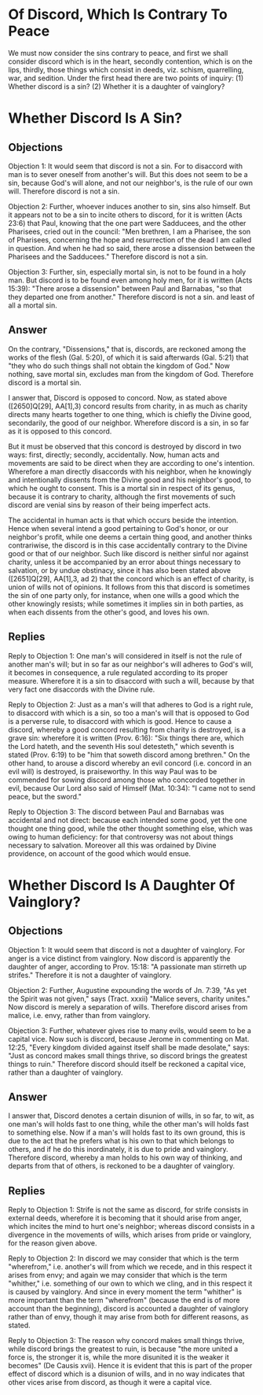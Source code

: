 # Of Discord, Which Is Contrary To Peace

We must now consider the sins contrary to peace, and first we shall consider discord which is in the heart, secondly contention, which is on the lips, thirdly, those things which consist in deeds, viz. schism, quarrelling, war, and sedition. Under the first head there are two points of inquiry:
(1) Whether discord is a sin?
(2) Whether it is a daughter of vainglory?
# Whether Discord Is A Sin?

## Objections

Objection 1: It would seem that discord is not a sin. For to disaccord with man is to sever oneself from another's will. But this does not seem to be a sin, because God's will alone, and not our neighbor's, is the rule of our own will. Therefore discord is not a sin.

Objection 2: Further, whoever induces another to sin, sins also himself. But it appears not to be a sin to incite others to discord, for it is written (Acts 23:6) that Paul, knowing that the one part were Sadducees, and the other Pharisees, cried out in the council: "Men brethren, I am a Pharisee, the son of Pharisees, concerning the hope and resurrection of the dead I am called in question. And when he had so said, there arose a dissension between the Pharisees and the Sadducees." Therefore discord is not a sin.

Objection 3: Further, sin, especially mortal sin, is not to be found in a holy man. But discord is to be found even among holy men, for it is written (Acts 15:39): "There arose a dissension" between Paul and Barnabas, "so that they departed one from another." Therefore discord is not a sin. and least of all a mortal sin.

## Answer

On the contrary, "Dissensions," that is, discords, are reckoned among the works of the flesh (Gal. 5:20), of which it is said afterwards (Gal. 5:21) that "they who do such things shall not obtain the kingdom of God." Now nothing, save mortal sin, excludes man from the kingdom of God. Therefore discord is a mortal sin.

I answer that, Discord is opposed to concord. Now, as stated above ([2650]Q[29], AA[1],3) concord results from charity, in as much as charity directs many hearts together to one thing, which is chiefly the Divine good, secondarily, the good of our neighbor. Wherefore discord is a sin, in so far as it is opposed to this concord.

But it must be observed that this concord is destroyed by discord in two ways: first, directly; secondly, accidentally. Now, human acts and movements are said to be direct when they are according to one's intention. Wherefore a man directly disaccords with his neighbor, when he knowingly and intentionally dissents from the Divine good and his neighbor's good, to which he ought to consent. This is a mortal sin in respect of its genus, because it is contrary to charity, although the first movements of such discord are venial sins by reason of their being imperfect acts.

The accidental in human acts is that which occurs beside the intention. Hence when several intend a good pertaining to God's honor, or our neighbor's profit, while one deems a certain thing good, and another thinks contrariwise, the discord is in this case accidentally contrary to the Divine good or that of our neighbor. Such like discord is neither sinful nor against charity, unless it be accompanied by an error about things necessary to salvation, or by undue obstinacy, since it has also been stated above ([2651]Q[29], AA[1],3, ad 2) that the concord which is an effect of charity, is union of wills not of opinions. It follows from this that discord is sometimes the sin of one party only, for instance, when one wills a good which the other knowingly resists; while sometimes it implies sin in both parties, as when each dissents from the other's good, and loves his own.

## Replies

Reply to Objection 1: One man's will considered in itself is not the rule of another man's will; but in so far as our neighbor's will adheres to God's will, it becomes in consequence, a rule regulated according to its proper measure. Wherefore it is a sin to disaccord with such a will, because by that very fact one disaccords with the Divine rule.

Reply to Objection 2: Just as a man's will that adheres to God is a right rule, to disaccord with which is a sin, so too a man's will that is opposed to God is a perverse rule, to disaccord with which is good. Hence to cause a discord, whereby a good concord resulting from charity is destroyed, is a grave sin: wherefore it is written (Prov. 6:16): "Six things there are, which the Lord hateth, and the seventh His soul detesteth," which seventh is stated (Prov. 6:19) to be "him that soweth discord among brethren." On the other hand, to arouse a discord whereby an evil concord (i.e. concord in an evil will) is destroyed, is praiseworthy. In this way Paul was to be commended for sowing discord among those who concorded together in evil, because Our Lord also said of Himself (Mat. 10:34): "I came not to send peace, but the sword."

Reply to Objection 3: The discord between Paul and Barnabas was accidental and not direct: because each intended some good, yet the one thought one thing good, while the other thought something else, which was owing to human deficiency: for that controversy was not about things necessary to salvation. Moreover all this was ordained by Divine providence, on account of the good which would ensue.
# Whether Discord Is A Daughter Of Vainglory?

## Objections

Objection 1: It would seem that discord is not a daughter of vainglory. For anger is a vice distinct from vainglory. Now discord is apparently the daughter of anger, according to Prov. 15:18: "A passionate man stirreth up strifes." Therefore it is not a daughter of vainglory.

Objection 2: Further, Augustine expounding the words of Jn. 7:39, "As yet the Spirit was not given," says (Tract. xxxii) "Malice severs, charity unites." Now discord is merely a separation of wills. Therefore discord arises from malice, i.e. envy, rather than from vainglory.

Objection 3: Further, whatever gives rise to many evils, would seem to be a capital vice. Now such is discord, because Jerome in commenting on Mat. 12:25, "Every kingdom divided against itself shall be made desolate," says: "Just as concord makes small things thrive, so discord brings the greatest things to ruin." Therefore discord should itself be reckoned a capital vice, rather than a daughter of vainglory.

## Answer



I answer that, Discord denotes a certain disunion of wills, in so far, to wit, as one man's will holds fast to one thing, while the other man's will holds fast to something else. Now if a man's will holds fast to its own ground, this is due to the act that he prefers what is his own to that which belongs to others, and if he do this inordinately, it is due to pride and vainglory. Therefore discord, whereby a man holds to his own way of thinking, and departs from that of others, is reckoned to be a daughter of vainglory.

## Replies

Reply to Objection 1: Strife is not the same as discord, for strife consists in external deeds, wherefore it is becoming that it should arise from anger, which incites the mind to hurt one's neighbor; whereas discord consists in a divergence in the movements of wills, which arises from pride or vainglory, for the reason given above.

Reply to Objection 2: In discord we may consider that which is the term "wherefrom," i.e. another's will from which we recede, and in this respect it arises from envy; and again we may consider that which is the term "whither," i.e. something of our own to which we cling, and in this respect it is caused by vainglory. And since in every moment the term "whither" is more important than the term "wherefrom" (because the end is of more account than the beginning), discord is accounted a daughter of vainglory rather than of envy, though it may arise from both for different reasons, as stated.

Reply to Objection 3: The reason why concord makes small things thrive, while discord brings the greatest to ruin, is because "the more united a force is, the stronger it is, while the more disunited it is the weaker it becomes" (De Causis xvii). Hence it is evident that this is part of the proper effect of discord which is a disunion of wills, and in no way indicates that other vices arise from discord, as though it were a capital vice.
